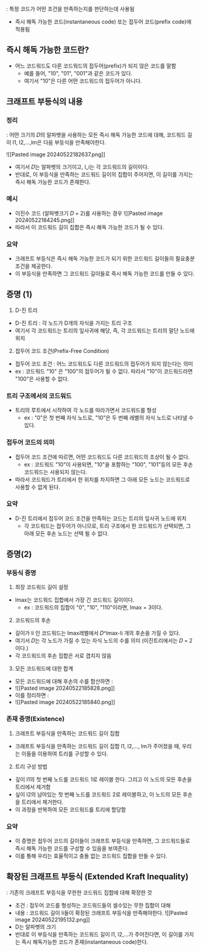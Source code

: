 : 특정 코드가 어떤 조건을 만족하는지를 판단하는데 사용됨
- 즉시 해독 가능한 코드(instantaneous code) 또는 접두어 코드(prefix code)에 적용됨

## 즉시 해독 가능한 코드란?
- 어느 코드워드도 다른 코드워드의 접두어(prefix)가 되지 않은 코드를 말함
	- 예를 들어, "10", "01", "001"과 같은 코드가 있다. 
	- 여기서 "10"은 다른 어떤 코드워드의 접두어가 아니다.

## 크래프트 부등식의 내용

### 정리
: 어떤 크기의 𝐷의 알파벳을 사용하는 모든 즉시 해독 가능한 코드에 대해, 코드워드 길이 l1, l2,...,lm은 다음 부등식을 만족해야한다.

![[Pasted image 20240522182637.png]]

- 여기서 𝐷는 알파벳의 크기이고, l_i는 각 코드워드의 길이이다.
- 반대로, 이 부등식을 만족하는 코드워드 길이의 집합이 주어지면, 이 길이를 가지는 즉시 해독 가능한 코드가 존재한다.

### 예시
- 이진수 코드 (알파벳크기 𝐷 = 2)를 사용하는 경우
![[Pasted image 20240522184245.png]]
- 따라서 이 코드워드 길이 집합은 즉시 해독 가능한 코드가 될 수 있다.

### 요약
- 크래프트 부등식은 즉시 해독 가능한 코드가 되기 위한 코드워드 길이들의 필요충분조건을 제공한다.
- 이 부등식을 만족하면 그 코드워드 길이들로 즉시 해독 가능한 코드를 만들 수 있다.

## 증명 (1)

1. D-진 트리
- D-진 트리 : 각 노드가 D개의 자식을 가지는 트리 구조
- 여기서 각 코드워드는 트리의 잎사귀에 해당, 즉, 각 코드워드는 트리의 말단 노드에 위치

2. 접두어 코드 조건(Prefix-Free Condition)
- 접두어 코드 조건 : 어느 코드워드도 다른 코드워드의 접두어가 되지 않는다는 의미
- ex : 코드워드 "10" 은 "100"의 접두어가 될 수 없다. 따라서 "10"이 코드워드라면 "100"은 사용할 수 없다.

### 트리 구조에서의 코드워드
 - 트리의 루트에서 시작하여 각 노드를 따라가면서 코드워드를 형성
	 - ex : "0"은 첫 번째 자식 노드로, "10"은 두 번째 레벨의 자식 노드로 나타낼 수 있다.

### 접두어 코드의 의미
- 접두어 코드 조건에 따르면, 어떤 코드워드도 다른 코드워드의 조상이 될 수 없다.
	- ex : 코드워드 "10"이 사용되면, "10"을 포함하는 "100", "101"등의 모든 후손 코드워드는 사용되지 않는다.
- 따라서 코드워드가 트리에서 한 위치를 차지하면 그 아래 모든 노드는 코드워드로 사용할 수 없게 된다.

### 요약
- D-진 트리에서 접두어 코드 조건을 만족하는 코드는 트리의 잎사귀 노드에 위치
	- 각 코드워드는 접두어가 아니므로, 트리 구조에서 한 코드워드가 선택되면, 그 아래 모든 후손 노드는 선택 될 수 없다.

## 증명(2)

### 부등식 증명
1. 최장 코드워드 길이 설정
- lmax는 코드워드 집합에서 가장 긴 코드워드 길이이다.
	- ex : 코드워드의 집합이 "0", "10", "110"이라면, lmax = 3이다.

2. 코드워드의 후손
- 길이가 li 인 코드워드는 lmax레벨에서  𝐷^lmax-li 개의 후손을 가질 수 있다.
- 여기서  𝐷는 각 노드가 가질 수 있는 자식 노드의 수를 의미 (이진트리에서는  𝐷 = 2 이다.)
- 각 코드워드의 후손 집합은 서로 겹치지 않음

3. 모든 코드워드에 대한 합계
- 모든 코드워드에 대해 후손의 수를 합산하면 : 
- ![[Pasted image 20240522185828.png]]
- 이를 정리하면 : 
- ![[Pasted image 20240522185840.png]]

### 존재 증명(Existence)

1.  크래프트 부등식을 만족하는 코드워드 길이 집합
- 크래프트 부등식을 만족하는 코드워드 길이 집합 l1, l2,..., lm가 주어졌을 때, 우리는 이들을 이용하여 트리를 구성할 수 있다.

2. 트리 구성 방법
- 깊이 l1의 첫 번째 노드를 코드워드 1로 레이블 한다. 그리고 이 노드의 모든 후손을 트리에서 제거함
- 싶이 l2의 남아있는 첫 번째 노드를 코드워드 2로 레이블하고, 이 노드의 모든 후손을 트리에서 제거한다.
- 이 과정을 반복하여 모든 코드워드를 트리에 할당함

### 요약
- 이 증명은 접두어 코드의 길이들이 크래프트 부등식을 만족하면, 그 코드워드들로 즉시 해독 가능한 코드를 구성할 수 있음을 보여준다.
- 이를 통해 우리는 효율적이고 충돌 없는 코드워드 집합을 만들 수 있다.

## 확장된 크래프트 부등식 (Extended Kraft Inequality)
: 기존의 크래프트 부등식을 무한한 코드워드 집합에 대해 확장한 것
- 조건 : 접두어 코드를 형성하는 코드워드들의 셀수있는 무한 집합이 대해
- 내용 : 코드워드 길이 li들이 확장된 크래프트 부등식을 만족해야한다.
![[Pasted image 20240522195132.png]]
- D는 알파벳의 크기
- 반대로 이 부등식을 만족하는 코드워드 길이 l1, l2,...가 주어진다면, 이 길이를 가지는 즉시 해독가능한 코드가 존재(instantaneous code)한다.


